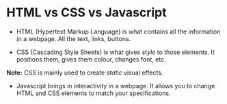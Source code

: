 # HTML vs CSS vs Javascript
- HTML (Hypertext Markup Language) is what contains all the information in a webpage. All the text, links, buttons. 

- CSS (Cascading Style Sheets) is what gives _style_ to those elements. It positions them, gives them colour, changes font, etc. 

**Note:** CSS is mainly used to create _static_ visual effects.

- Javascript brings in interactivity in a webpage. It allows you to change HTML and CSS elements to match your specifications.
#